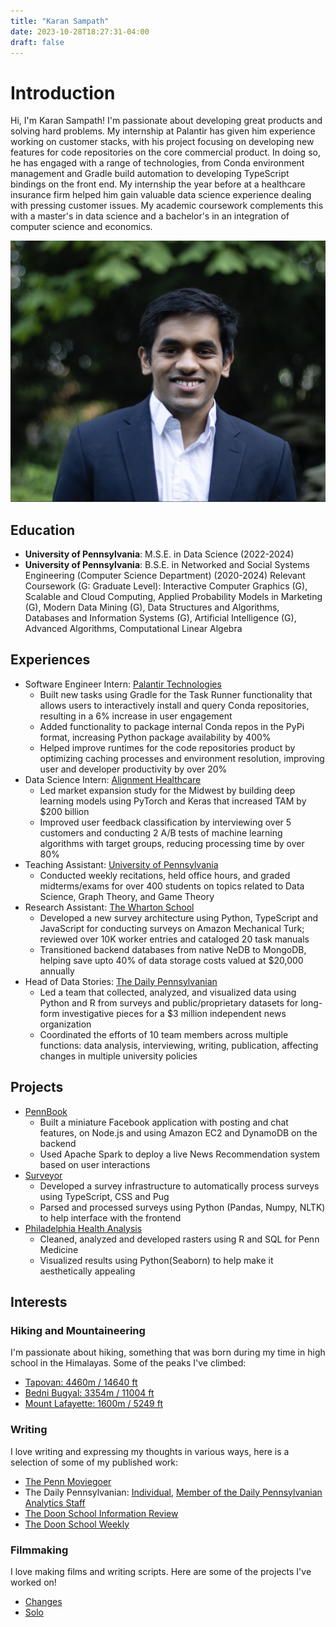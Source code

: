 ```yaml
---
title: "Karan Sampath"
date: 2023-10-28T18:27:31-04:00
draft: false
---
```

# Introduction

Hi, I'm Karan Sampath! I'm passionate about developing great products and solving hard problems. My internship at Palantir has given him experience working on customer stacks, with his project focusing on developing new features for code repositories on the core commercial product. In doing so, he has engaged with a range of technologies, from Conda environment management and Gradle build automation to developing TypeScript bindings on the front end. My internship the year before at a healthcare insurance firm helped him gain valuable data science experience dealing with pressing customer issues. My academic coursework complements this with a master's in data science and a bachelor's in an integration of computer science and economics.

![image](/static/images/profile.png)

## Education

- **University of Pennsylvania**: M.S.E. in Data Science (2022-2024)
- **University of Pennsylvania**: B.S.E. in Networked and Social Systems Engineering (Computer Science Department) (2020-2024)
Relevant Coursework (G: Graduate Level): Interactive Computer Graphics (G), Scalable and Cloud Computing, Applied
Probability Models in Marketing (G), Modern Data Mining (G), Data Structures and Algorithms, Databases and
Information Systems (G), Artificial Intelligence (G), Advanced Algorithms, Computational Linear Algebra


## Experiences

- Software Engineer Intern: [Palantir Technologies](https://www.palantir.com/)
    - Built new tasks using Gradle for the Task Runner functionality that allows users to interactively install and query Conda repositories, resulting in a 6% increase in user engagement
    - Added functionality to package internal Conda repos in the PyPi format, increasing Python package availability by 400%
    - Helped improve runtimes for the code repositories product by optimizing caching processes and environment resolution, improving user and developer productivity by over 20%
- Data Science Intern: [Alignment Healthcare](https://www.alignmenthealth.com/)
    - Led market expansion study for the Midwest by building deep learning models using PyTorch and Keras that increased TAM by $200 billion
    - Improved user feedback classification by interviewing over 5 customers and conducting 2 A/B tests of machine learning algorithms with target groups, reducing processing time by over 80%
- Teaching Assistant: [University of Pennsylvania](https://www.seas.upenn.edu/)
    - Conducted weekly recitations, held office hours, and graded midterms/exams for over 400 students on topics related to Data Science, Graph Theory, and Game Theory
- Research Assistant: [The Wharton School](https://css.seas.upenn.edu/)
    - Developed a new survey architecture using Python, TypeScript and JavaScript for conducting surveys on Amazon Mechanical Turk; reviewed over 10K worker entries and cataloged 20 task manuals
    - Transitioned backend databases from native NeDB to MongoDB, helping save upto 40% of data storage costs valued at $20,000 annually
- Head of Data Stories: [The Daily Pennsylvanian](https://www.thedp.com/)
    - Led a team that collected, analyzed, and visualized data using Python and R from surveys and public/proprietary datasets for long-form investigative pieces for a $3 million independent news organization
    - Coordinated the efforts of 10 team members across multiple functions: data analysis, interviewing, writing, publication, affecting changes in multiple university policies
    
## Projects
- [PennBook](https://www.palantir.com/)
    - Built a miniature Facebook application with posting and chat features, on Node.js and using Amazon EC2 and DynamoDB on the backend
    - Used Apache Spark to deploy a live News Recommendation system based on user interactions
- [Surveyor](https://github.com/Watts-Lab/surveyor)
    - Developed a survey infrastructure to automatically process surveys using TypeScript, CSS and Pug
    - Parsed and processed surveys using Python (Pandas, Numpy, NLTK) to help interface with the frontend
- [Philadelphia Health Analysis](https://github.com/karansampath/purm-health)
    - Cleaned, analyzed and developed rasters using R and SQL for Penn Medicine
    - Visualized results using Python(Seaborn) to help make it aesthetically appealing
 

## Interests

### Hiking and Mountaineering

I'm passionate about hiking, something that was born during my time in high school in the Himalayas. Some of the peaks I've climbed:

- [Tapovan: 4460m / 14640 ft](https://en.wikipedia.org/wiki/Tapovana)
- [Bedni Bugyal: 3354m / 11004 ft](https://en.wikipedia.org/wiki/Bedni_Bugyal)
- [Mount Lafayette: 1600m / 5249 ft](https://en.wikipedia.org/wiki/Mount_Lafayette)


### Writing

I love writing and expressing my thoughts in various ways, here is a selection of some of my published work:

- [The Penn Moviegoer](https://www.thepennmoviegoer.com/movie-review?author=609aeb2a0d591d31a95ccc6b)
- The Daily Pennsylvanian: [Individual](https://www.thedp.com/staff/karan-sampath), [Member of the Daily Pennsylvanian Analytics Staff](https://www.thedp.com/staff/the-daily-pennsylvanian-analytics-staff)
- [The Doon School Information Review](https://issuu.com/dsirdoon)
- [The Doon School Weekly](https://www.doonschool.com/about-us/publications/past-weeklies/)


### Filmmaking

I love making films and writing scripts. Here are some of the projects I've worked on!

- [Changes](https://www.youtube.com/watch?v=Oeps-IEZ18U&t=1222s)
- [Solo](https://www.youtube.com/watch?v=GrkivKOwSkM&feature=youtu.be)


